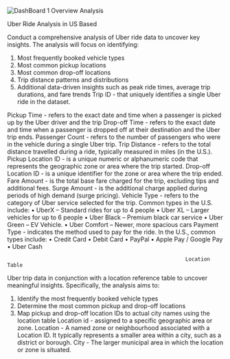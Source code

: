 	
				 
![DashBoard 1 Overview Analysis](https://github.com/user-attachments/assets/98b22f50-ab0e-4730-b27e-b86457045177)

			
Uber Ride Analysis in US Based

Conduct a comprehensive analysis of Uber ride data to uncover key insights. The analysis will focus on identifying:
1.	Most frequently booked vehicle types
2.	Most common pickup locations
3.	Most common drop-off locations
4.	Trip distance patterns and distributions
5.	Additional data-driven insights such as peak ride times, average trip durations, and fare trends
Trip ID - that uniquely identifies a single Uber ride in the dataset.

Pickup Time - refers to the exact date and time when a passenger is picked up by the Uber driver and the trip
Drop-off Time - refers to the exact date and time when a passenger is dropped off at their destination and the Uber trip ends.
Passenger Count - refers to the number of passengers who were in the vehicle during a single Uber trip.
Trip Distance - refers to the total distance travelled during a ride, typically measured in miles (in the U.S.).
Pickup Location ID - is a unique numeric or alphanumeric code that represents the geographic zone or area where the trip started.
Drop-off Location ID - is a unique identifier for the zone or area where the trip ended.
Fare Amount - is the total base fare charged for the trip, excluding tips and additional fees.
Surge Amount - is the additional charge applied during periods of high demand (surge pricing).
Vehicle Type - refers to the category of Uber service selected for the trip. Common types in the U.S. include:
•	UberX – Standard rides for up to 4 people
•	Uber XL – Larger vehicles for up to 6 people
•	Uber Black – Premium black car service
•	Uber Green – EV Vehicle.
•	Uber Comfort – Newer, more spacious cars
Payment Type - indicates the method used to pay for the ride. In the U.S., common types include:
•	Credit Card
•	Debit Card
•	PayPal
•	Apple Pay / Google Pay
•	Uber Cash

                                                              Location Table
Uber trip data in conjunction with a location reference table to uncover meaningful insights. Specifically, the analysis aims to:
1.	Identify the most frequently booked vehicle types
2.	Determine the most common pickup and drop-off locations
3.	Map pickup and drop-off location IDs to actual city names using the location table
Location id - assigned to a specific geographic area or zone.
Location - A named zone or neighbourhood associated with a Location ID. It typically represents a smaller area within a city, such as a district or borough.
City - The larger municipal area in which the location or zone is situated.
